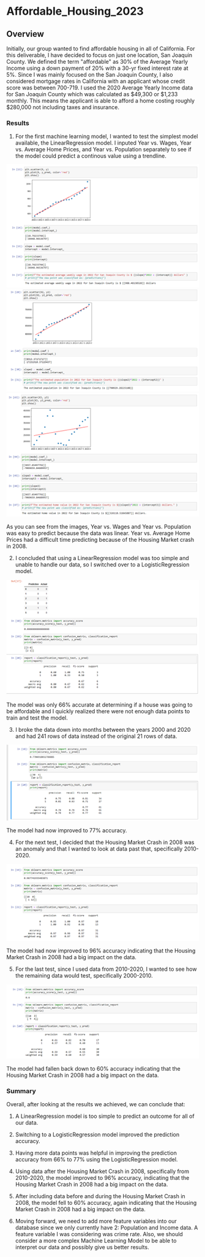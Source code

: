# Affordable_Housing_2023

## Overview

Initially, our group wanted to find affordable housing in all of California. For this deliverable, I have decided to focus on just one location, San Joaquin County. We defined the term "affordable" as 30% of the Average Yearly Income using a down payment of 20% with a 30-yr fixed interest rate at 5%. Since I was mainly focused on the San Joaquin County, I also considered mortgage rates in California with an applicant whose credit score was between 700-719. I used the 2020 Average Yearly Income data for San Joaquin County which was calculated as $49,300 or $1,233 monthly. This means the applicant is able to afford a home costing roughly $280,000 not including taxes and insurance. 

### Results

1. For the first machine learning model, I wanted to test the simplest model available, the LinearRegression model. I inputed Year vs. Wages, Year vs. Average Home Prices, and Year vs. Population separately to see if the model could predict a continous value using a trendline.

![Screenshot](Images/LinearR_YearVsWages.PNG)
![Screenshot](Images/LinearR_YearVsPop.PNG)
![Screenshot](Images/LinearR_YearVsHome.PNG)

As you can see from the images, Year vs. Wages and Year vs. Population was easy to predict because the data was linear. Year vs. Average Home Prices had a difficult time predicting because of the Housing Market crash in 2008.

2. I concluded that using a LinearRegression model was too simple and unable to handle our data, so I switched over to a LogisticRegression model. 

![Screenshot](Images/Logistic_Regression_SJ_County_Yearly.PNG)

The model was only 66% accurate at determining if a house was going to be affordable and I quickly realized there were not enough data points to train and test the model.

3. I broke the data down into months between the years 2000 and 2020 and had 241 rows of data instead of the original 21 rows of data.

![Screenshot](Images/Logistic_Regression_SJ_County_Monthly.PNG)

The model had now improved to 77% accuracy.

4. For the next test, I decided that the Housing Market Crash in 2008 was an anomaly and that I wanted to look at data past that, specifically 2010-2020.

![Screenshot](Images/Logistic_Regression_SJ_County_Monthly_2010-2020.PNG)

The model had now improved to 96% accuracy indicating that the Housing Market Crash in 2008 had a big impact on the data.

5. For the last test, since I used data from 2010-2020, I wanted to see how the remaining data would test, specifically 2000-2010.

![Screenshot](Images/Logistic_Regression_SJ_County_Monthly_2000-2010.PNG)

The model had fallen back down to 60% accuracy indicating that the Housing Market Crash in 2008 had a big impact on the data.


### Summary

Overall, after looking at the results we achieved, we can conclude that:

1. A LinearRegression model is too simple to predict an outcome for all of our data.

2. Switching to a LogisticRegression model improved the prediction accuracy.

3. Having more data points was helpful in improving the prediction accuracy from 66% to 77% using the LogisticRegression model.

4. Using data after the Housing Market Crash in 2008, specifically from 2010-2020, the model improved to 96% accuracy, indicating that the Housing Market Crash in 2008 had a big impact on the data.

5. After including data before and during the Housing Market Crash in 2008, the model fell to 60% accuracy, again indicating that the Housing Market Crash in 2008 had a big impact on the data.

6. Moving forward, we need to add more feature variables into our database since we only currently have 2: Population and Income data. A feature variable I was considering was crime rate. Also, we should consider a more complex Machine Learning Model to be able to interpret our data and possibly give us better results.

